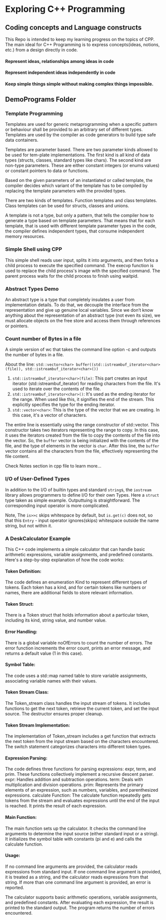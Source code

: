 # Exploring C++ Programming
## Coding concepts and Language constructs

This Repo is intended to keep my learning progress on the topics of CPP. The main ideal for C++ Programming is to express concepts(ideas, notions, etc.) from a design directly in code.
#### Represent ideas, relationships among ideas in code
#### Represent independent ideas independently in code
#### Keep simple things simple without making complex things impossible.

## DemoPrograms Folder
### Template Programming
Templates are used for generic metaprogramming when a specific pattern or behaviour shall be provided to an arbitrary set of different types. 
Templates are used by the compiler as code generators to build type safe data containers.

Templates are parameter based. There are two parameter kinds allowed to be used for tem-plate implementations. The first kind is all kind of data types (structs, classes, standard types like chars). The second kind are non-type parameters. 
These are either constant integers (or enums values) or constant pointers to data or functions.

Based on the given parameters of an instantiated or called template, the compiler decides which variant of the template has to be compiled by replacing the template parameters with the provided types.

There are two kinds of templates. Function templates and class templates. Class templates can be used for structs, classes and unions.

A template is not a type, but only a pattern, that tells the compiler how to generate a type based on template parameters. 
That means that for each template, that is used with different template parameter types in the code, the compiler defines independent types, 
that consume independent memory resources.

### Simple Shell using CPP
This simple shell reads user input, splits it into arguments, and then forks a child process to execute the specified command. The execvp function is used to replace the child process's image with the specified command. The parent process waits for the child process to finish using waitpid.

### Abstract Types Demo
An abstract type is a type that completely insulates a user from implementation details. To do that, we decouple the interface from the representation and give up genuine local variables. Since we don’t know anything about the representation of an abstract type (not even its size), we must allocate objects on the free store and access them through references or pointers.

### Count number of Bytes in a file
A simple version of wc that takes the command line option -c and outputs the number of bytes in a file.

About the line:
`std::vector<char> buffer((std::istreambuf_iterator<char>(file)), std::istreambuf_iterator<char>())`

1. `std::istreambuf_iterator<char>(file)`: This part creates an input iterator (std::istreambuf_iterator) for reading characters
    from the file. It's used to iterate over the contents of the file.
2. `std::istreambuf_iterator<char>()`: It's used as the ending iterator for the range.
    When used like this, it signifies the end of the stream. This explicitly specifies the type for the ending iterator. 
3. `std::vector<char>`: This is the type of the vector that we are creating. In this case, it's a vector of characters.

The entire line is essentially using the range constructor of std::vector. This constructor takes two iterators representing the
range to copy. In this case, it uses the iterators created from the file to copy the contents of the file into the vector.
So, the `buffer` vector is being initialized with the contents of the file, and the type of elements in the vector is `char`.
After this line, the `buffer` vector contains all the characters from the file, effectively representing the file content.

Check Notes section in cpp file to learn more...

### I/O of User-Defined Types
In addition to the I/O of builtin types and standard `string`s, the `iostream` library allows programmers to define I/O for their own Types.
Here a `struct` type taken as simple example. Outputtuing is straightforward. The corresponding input operator is more complicated.

Note, The `is>>c` skips whitespace by default, but `is.get(c)` does not, so that this `Entry` - input operator ignores(skips) whitespace
outside the name string, but not within it.

### A DeskCalculator Example
This C++ code implements a simple calculator that can handle basic arithmetic expressions, variable assignments, and predefined constants. Here's a step-by-step explanation of how the code works:

#### Token Definition:
The code defines an enumeration Kind to represent different types of tokens. Each token has a kind, and for certain tokens like numbers or names, there are additional fields to store relevant information.
#### Token Struct:
There is a Token struct that holds information about a particular token, including its kind, string value, and number value.
#### Error Handling:
There is a global variable noOfErrors to count the number of errors. The error function increments the error count, prints an error message, and returns a default value (1 in this case).
#### Symbol Table:
The code uses a std::map named table to store variable assignments, associating variable names with their values.
#### Token Stream Class:
The Token_stream class handles the input stream of tokens. It includes functions to get the next token, retrieve the current token, and set the input source. The destructor ensures proper cleanup.
#### Token Stream Implementation:
The implementation of Token_stream includes a get function that extracts the next token from the input stream based on the characters encountered. The switch statement categorizes characters into different token types.
#### Expression Parsing:
The code defines three functions for parsing expressions: expr, term, and prim. These functions collectively implement a recursive descent parser.
expr: Handles addition and subtraction operations.
term: Deals with multiplication and division operations.
prim: Represents the primary elements of an expression, such as numbers, variables, and parenthesized expressions.
calculate Function:
The calculate function repeatedly gets tokens from the stream and evaluates expressions until the end of the input is reached. It prints the result of each expression.
#### Main Function:
The main function sets up the calculator. It checks the command line arguments to determine the input source (either standard input or a string). It initializes the symbol table with constants (pi and e) and calls the calculate function.

#### Usage:
If no command line arguments are provided, the calculator reads expressions from standard input.
If one command line argument is provided, it is treated as a string, and the calculator reads expressions from that string.
If more than one command line argument is provided, an error is reported.

The calculator supports basic arithmetic operations, variable assignments, and predefined constants. After evaluating each expression, the result is printed to the standard output. The program returns the number of errors encountered.
